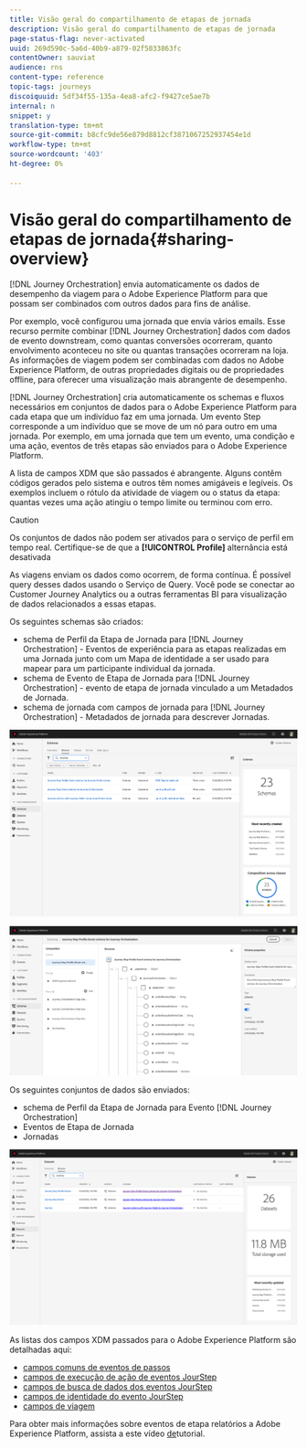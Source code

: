 ```yaml
---
title: Visão geral do compartilhamento de etapas de jornada
description: Visão geral do compartilhamento de etapas de jornada
page-status-flag: never-activated
uuid: 269d590c-5a6d-40b9-a879-02f5033863fc
contentOwner: sauviat
audience: rns
content-type: reference
topic-tags: journeys
discoiquuid: 5df34f55-135a-4ea8-afc2-f9427ce5ae7b
internal: n
snippet: y
translation-type: tm+mt
source-git-commit: b8cfc9de56e879d8812cf3871067252937454e1d
workflow-type: tm+mt
source-wordcount: '403'
ht-degree: 0%

---
```



# Visão geral do compartilhamento de etapas de jornada{#sharing-overview}

[!DNL Journey Orchestration] envia automaticamente os dados de desempenho da viagem para o Adobe Experience Platform para que possam ser combinados com outros dados para fins de análise.

Por exemplo, você configurou uma jornada que envia vários emails. Esse recurso permite combinar [!DNL Journey Orchestration] dados com dados de evento downstream, como quantas conversões ocorreram, quanto envolvimento aconteceu no site ou quantas transações ocorreram na loja. As informações de viagem podem ser combinadas com dados no Adobe Experience Platform, de outras propriedades digitais ou de propriedades offline, para oferecer uma visualização mais abrangente de desempenho.

[!DNL Journey Orchestration] cria automaticamente os schemas e fluxos necessários em conjuntos de dados para o Adobe Experience Platform para cada etapa que um indivíduo faz em uma jornada. Um evento Step corresponde a um indivíduo que se move de um nó para outro em uma jornada. Por exemplo, em uma jornada que tem um evento, uma condição e uma ação, eventos de três etapas são enviados para o Adobe Experience Platform.

A lista de campos XDM que são passados é abrangente. Alguns contêm códigos gerados pelo sistema e outros têm nomes amigáveis e legíveis. Os exemplos incluem o rótulo da atividade de viagem ou o status da etapa: quantas vezes uma ação atingiu o tempo limite ou terminou com erro.

>[!CAUTION]
>
>Os conjuntos de dados não podem ser ativados para o serviço de perfil em tempo real. Certifique-se de que a **[!UICONTROL Profile]** alternância está desativada

As viagens enviam os dados como ocorrem, de forma contínua. É possível query desses dados usando o Serviço de Query. Você pode se conectar ao Customer Journey Analytics ou a outras ferramentas BI para visualização de dados relacionados a essas etapas.

Os seguintes schemas são criados:

* schema de Perfil da Etapa de Jornada para [!DNL Journey Orchestration] - Eventos de experiência para as etapas realizadas em uma Jornada junto com um Mapa de identidade a ser usado para mapear para um participante individual da jornada.
* schema de Evento de Etapa de Jornada para [!DNL Journey Orchestration] - evento de etapa de jornada vinculado a um Metadados de Jornada.
* schema de jornada com campos de jornada para [!DNL Journey Orchestration] - Metadados de jornada para descrever Jornadas.

![](../assets/sharing1.png)

![](../assets/sharing2.png)

Os seguintes conjuntos de dados são enviados:

* schema de Perfil da Etapa de Jornada para Evento [!DNL Journey Orchestration]
* Eventos de Etapa de Jornada
* Jornadas

![](../assets/sharing3.png)

As listas dos campos XDM passados para o Adobe Experience Platform são detalhadas aqui:

* [campos comuns de eventos de passos](../building-journeys/sharing-common-fields.md)
* [campos de execução de ação de eventos JourStep](../building-journeys/sharing-execution-fields.md)
* [campos de busca de dados dos eventos JourStep](../building-journeys/sharing-fetch-fields.md)
* [campos de identidade do evento JourStep](../building-journeys/sharing-identity-fields.md)
* [campos de viagem](../building-journeys/sharing-journey-fields.md)

Para obter mais informações sobre eventos de etapa relatórios a Adobe Experience Platform, assista a este vídeo [de](https://docs.adobe.com/content/help/en/journey-orchestration-learn/tutorials/reporting-step-events-to-adobe-experience-platform.html)tutorial.
